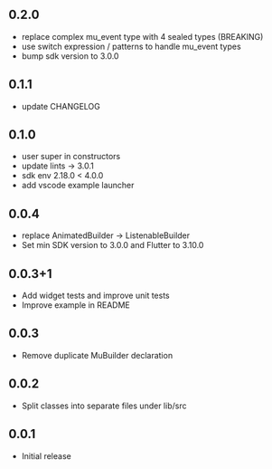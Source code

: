 ## 0.2.0
* replace complex mu_event type with 4 sealed types (BREAKING)
* use switch expression / patterns to handle mu_event types
* bump sdk version to 3.0.0

## 0.1.1
* update CHANGELOG

## 0.1.0
* user super in constructors
* update lints -> 3.0.1
* sdk env 2.18.0 < 4.0.0
* add vscode example launcher

## 0.0.4
* replace AnimatedBuilder -> ListenableBuilder
* Set min SDK version to 3.0.0 and Flutter to 3.10.0

## 0.0.3+1
* Add widget tests and improve unit tests
* Improve example in README

## 0.0.3
* Remove duplicate MuBuilder declaration

## 0.0.2
* Split classes into separate files under lib/src

## 0.0.1
* Initial release
